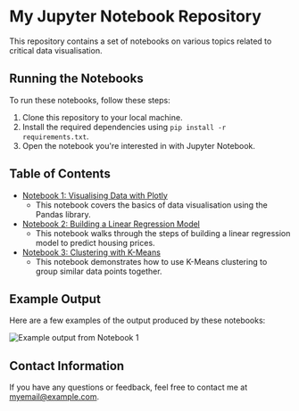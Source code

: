 # My Jupyter Notebook Repository

This repository contains a set of notebooks on various topics related to critical data visualisation.

## Running the Notebooks

To run these notebooks, follow these steps:

1. Clone this repository to your local machine.
2. Install the required dependencies using `pip install -r requirements.txt`.
3. Open the notebook you're interested in with Jupyter Notebook.

## Table of Contents

- [Notebook 1: Visualising Data with Plotly](notebooks/notebook1.ipynb)
  - This notebook covers the basics of data visualisation using the Pandas library.
- [Notebook 2: Building a Linear Regression Model](notebooks/notebook2.ipynb)
  - This notebook walks through the steps of building a linear regression model to predict housing prices.
- [Notebook 3: Clustering with K-Means](notebooks/notebook3.ipynb)
  - This notebook demonstrates how to use K-Means clustering to group similar data points together.

## Example Output

Here are a few examples of the output produced by these notebooks:

![Example output from Notebook 1](images/notebook1_output.png)

## Contact Information

If you have any questions or feedback, feel free to contact me at myemail@example.com.
